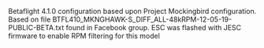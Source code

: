 Betaflight 4.1.0 configuration based upon Project Mockingbird configuration. Based on file BTFL410_MKNGHAWK-S_DIFF_ALL-48kRPM-12-05-19-PUBLIC-BETA.txt found in Facebook group. ESC was flashed with JESC firmware to enable RPM filtering for this model
